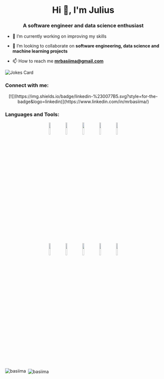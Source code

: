 <h1 align="center">Hi 👋, I'm Julius</h1>
<h3 align="center">A software engineer and data science enthusiast</h3>

- 🔭 I’m currently working on improving my skills

- 👯 I’m looking to collaborate on **software engineering, data science and machine learning projects**

- 📫 How to reach me **mrbasiima@gmail.com**

<span align="center">![Jokes Card](https://readme-jokes.vercel.app/api)</span>

<h3 align="left">Connect with me:</h3>
<p align="center">
[![](https://img.shields.io/badge/linkedin-%230077B5.svg?style=for-the-badge&logo=linkedin)](https://www.linkedin.com/in/mrbasiima/)
</p>

<h3 align="left">Languages and Tools:</h3>
<p align="center">
<code><img width="10%" src="https://www.vectorlogo.zone/logos/python/python-ar21.svg"></code>
<code><img width="10%" src="https://www.vectorlogo.zone/logos/jupyter/jupyter-ar21.svg"></code>
<code><img width="10%" src="https://www.vectorlogo.zone/logos/w3_css/w3_css-ar21.svg"></code>
<code><img width="10%" src="https://www.vectorlogo.zone/logos/javascript/javascript-ar21.svg"></code>
<code><img width="10%" src="https://www.vectorlogo.zone/logos/vuejs/vuejs-ar21.svg"></code>
<br />
<code><img width="10%" src="https://www.vectorlogo.zone/logos/mysql/mysql-ar21.svg"></code>
<code><img width="10%" src="https://www.vectorlogo.zone/logos/git-scm/git-scm-ar21.svg"></code>
<code><img width="10%" src="https://www.vectorlogo.zone/logos/github/github-ar21.svg"></code>
<code><img width="10%" src="https://www.vectorlogo.zone/logos/php/php-ar21.svg"></code>
<code><img width="10%" src="https://www.vectorlogo.zone/logos/laravel/laravel-ar21.svg"></code>
</p>

<p><img align="left" src="https://github-readme-stats.vercel.app/api/top-langs?username=basiima&show_icons=true&locale=en&layout=compact" alt="basiima" /></p>

<p>&nbsp;<img align="center" src="https://github-readme-stats.vercel.app/api?username=basiima&show_icons=true&locale=en" alt="basiima" /></p>

